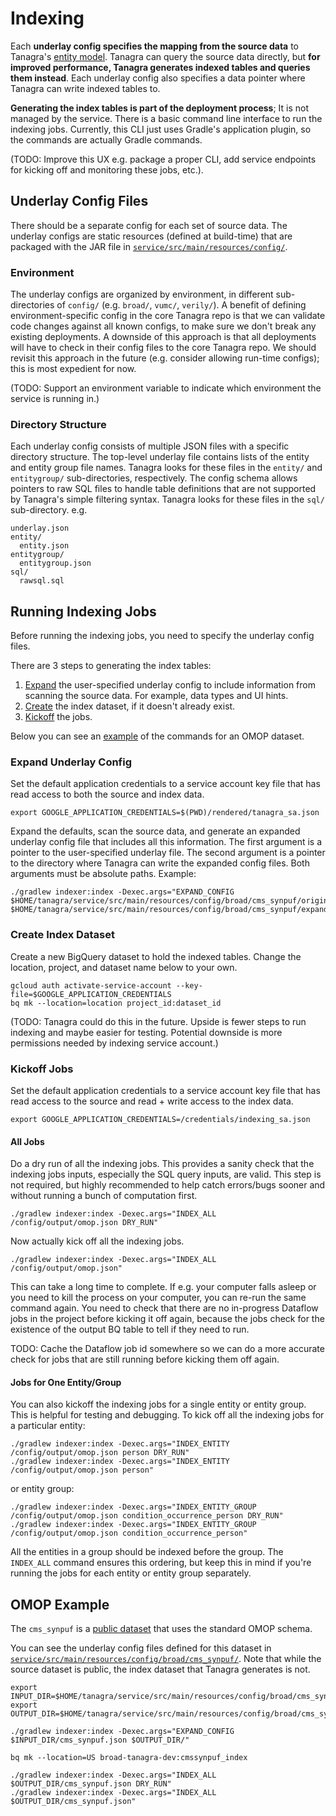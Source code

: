# Indexing
Each **underlay config specifies the mapping from the source data** to Tanagra's [entity model](ENTITY_MODEL.md). 
Tanagra can query the source data directly, but **for improved performance, Tanagra generates indexed tables and queries 
them instead**. Each underlay config also specifies a data pointer where Tanagra can write indexed tables to.

**Generating the index tables is part of the deployment process**; It is not managed by the service. There is a basic
command line interface to run the indexing jobs. Currently, this CLI just uses Gradle's application plugin, so the
commands are actually Gradle commands.

(TODO: Improve this UX e.g. package a proper CLI, add service endpoints for kicking off and monitoring these jobs,
etc.).

## Underlay Config Files
There should be a separate config for each set of source data. The underlay configs are static resources (defined at
build-time) that are packaged with the JAR file in [`service/src/main/resources/config/`](../service/src/main/resources/config/).

### Environment
The underlay configs are organized by environment, in different sub-directories of `config/` (e.g. `broad/`, `vumc/`,
`verily/`). A benefit of defining environment-specific config in the core Tanagra repo is that we can validate code
changes against all known configs, to make sure we don't break any existing deployments. A downside of this approach is
that all deployments will have to check in their config files to the core Tanagra repo. We should revisit this approach
in the future (e.g. consider allowing run-time configs); this is most expedient for now.

(TODO: Support an environment variable to indicate which environment the service is running in.)

### Directory Structure
Each underlay config consists of multiple JSON files with a specific directory structure. The top-level underlay file
contains lists of the entity and entity group file names. Tanagra looks for these files in the `entity/` and
`entitygroup/` sub-directories, respectively. The config schema allows pointers to raw SQL files to handle table
definitions that are not supported by Tanagra's simple filtering syntax. Tanagra looks for these files in the `sql/`
sub-directory. e.g.

```
underlay.json
entity/
  entity.json
entitygroup/
  entitygroup.json
sql/
  rawsql.sql
```


## Running Indexing Jobs
Before running the indexing jobs, you need to specify the underlay config files.

There are 3 steps to generating the index tables:
1. [Expand](#expand-underlay-config) the user-specified underlay config to include information from scanning the 
source data. For example, data types and UI hints.
2. [Create](#create-index-dataset) the index dataset, if it doesn't already exist.
3. [Kickoff](#kickoff-jobs) the jobs.

Below you can see an [example](#omop-example) of the commands for an OMOP dataset.

### Expand Underlay Config
Set the default application credentials to a service account key file that has read access to both the source and 
index data.
```
export GOOGLE_APPLICATION_CREDENTIALS=$(PWD)/rendered/tanagra_sa.json
```
Expand the defaults, scan the source data, and generate an expanded underlay config file that includes all this 
information. The first argument is a pointer to the user-specified underlay file.
The second argument is a pointer to the directory where Tanagra can write the expanded config files.
Both arguments must be absolute paths. Example:
```
./gradlew indexer:index -Dexec.args="EXPAND_CONFIG $HOME/tanagra/service/src/main/resources/config/broad/cms_synpuf/original/cms_synpuf.json $HOME/tanagra/service/src/main/resources/config/broad/cms_synpuf/expanded"
```

### Create Index Dataset
Create a new BigQuery dataset to hold the indexed tables.
Change the location, project, and dataset name below to your own.
```
gcloud auth activate-service-account --key-file=$GOOGLE_APPLICATION_CREDENTIALS
bq mk --location=location project_id:dataset_id
```
(TODO: Tanagra could do this in the future. Upside is fewer steps to run indexing and maybe easier for testing.
Potential downside is more permissions needed by indexing service account.)

### Kickoff Jobs
Set the default application credentials to a service account key file that has read access to the source and read + 
write access to the index data.
```
export GOOGLE_APPLICATION_CREDENTIALS=/credentials/indexing_sa.json
```

#### All Jobs
Do a dry run of all the indexing jobs. This provides a sanity check that the indexing jobs inputs, especially the SQL 
query inputs, are valid. This step is not required, but highly recommended to help catch errors/bugs sooner and without 
running a bunch of computation first.
```
./gradlew indexer:index -Dexec.args="INDEX_ALL /config/output/omop.json DRY_RUN"
```
Now actually kick off all the indexing jobs.
```
./gradlew indexer:index -Dexec.args="INDEX_ALL /config/output/omop.json"
```
This can take a long time to complete. If e.g. your computer falls asleep or you need to kill the process on your
computer, you can re-run the same command again. You need to check that there are no in-progress Dataflow jobs in the
project before kicking it off again, because the jobs check for the existence of the output BQ table to tell if they
need to run.

TODO: Cache the Dataflow job id somewhere so we can do a more accurate check for jobs that are still running before
kicking them off again.

#### Jobs for One Entity/Group
You can also kickoff the indexing jobs for a single entity or entity group. This is helpful for testing and debugging.
To kick off all the indexing jobs for a particular entity:
```
./gradlew indexer:index -Dexec.args="INDEX_ENTITY /config/output/omop.json person DRY_RUN"
./gradlew indexer:index -Dexec.args="INDEX_ENTITY /config/output/omop.json person"
```
or entity group:
```
./gradlew indexer:index -Dexec.args="INDEX_ENTITY_GROUP /config/output/omop.json condition_occurrence_person DRY_RUN"
./gradlew indexer:index -Dexec.args="INDEX_ENTITY_GROUP /config/output/omop.json condition_occurrence_person"
```
All the entities in a group should be indexed before the group. The `INDEX_ALL` command ensures this ordering, but keep 
this in  mind if you're running the jobs for each entity or entity group separately.

## OMOP Example
The `cms_synpuf` is a [public dataset](https://console.cloud.google.com/marketplace/product/hhs/synpuf) that uses the 
standard OMOP schema.

You can see the underlay config files defined for this dataset in 
[`service/src/main/resources/config/broad/cms_synpuf/`](../service/src/main/resources/config/broad/cms_synpuf/).
Note that while the source dataset is public, the index dataset that Tanagra generates is not.

```
export INPUT_DIR=$HOME/tanagra/service/src/main/resources/config/broad/cms_synpuf/original
export OUTPUT_DIR=$HOME/tanagra/service/src/main/resources/config/broad/cms_synpuf/expanded

./gradlew indexer:index -Dexec.args="EXPAND_CONFIG $INPUT_DIR/cms_synpuf.json $OUTPUT_DIR/"

bq mk --location=US broad-tanagra-dev:cmssynpuf_index

./gradlew indexer:index -Dexec.args="INDEX_ALL $OUTPUT_DIR/cms_synpuf.json DRY_RUN"
./gradlew indexer:index -Dexec.args="INDEX_ALL $OUTPUT_DIR/cms_synpuf.json"
```
